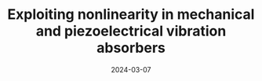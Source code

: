 ---
title: "Exploiting nonlinearity in mechanical and piezoelectrical vibration
absorbers"
collection: talks
type: "Seminar"
venue: "Tongji University, Department of Disaster Mitigation for Structures"
date: 2024-03-07
location: "Shanghai, China"
---